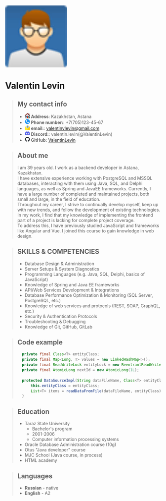 ![avatar](assets/img/avatar.jpg)   
# Valentin Levin
> ## My contact info
> - ![house](assets/img/house.png) **Address**:  Kazakhstan, Astana 
> - ![phonenumber](assets/img/telephone.png) **Phone number:**: +7(705)123-45-67
> - ![email](assets/img/email.png) **email:**: valentinvlevin@gmail.com
> - ![discord](assets/img/discord.png) **Discord:**: valentin.levin(@ValentinLevin)
> - ![github](assets/img/github-16.png) **GitHub:** [ValentinLevin](https://github.com/ValentinLevin)

> ## About me
> I am 39 years old. I work as a backend developer in Astana, Kazakhstan.  
> I have extensive experience working with PostgreSQL and MSSQL databases, interacting with them using Java, SQL, and Delphi languages, as well as Spring and JavaEE frameworks. Currently, I have a large number of completed and maintained projects, both small and large, in the field of education.  
> Throughout my career, I strive to continually develop myself, keep up with new trends, and follow the development of existing technologies. In my work, I find that my knowledge of implementing the frontend part of a project is lacking for complete project coverage.  
> To address this, I have previously studied JavaScript and frameworks like Angular and Vue. I joined this course to gain knowledge in web design.

> ## SKILLS & COMPETENCIES
> * Database Design & Administration  
> * Server Setups & System Diagnostics
> * Programming Languages (e.g. Java, SQL, Delphi, basics of JavaScript)
> * Knowledge of Spring and Java EE frameworks
> * API/Web Services Development & Integrations
> * Database Performance Optimization & Monitoring (SQL Server, PostgreSQL, etc.)
> * Knowledge of web services and protocols (REST, SOAP, GraphQL, etc.)
> * Security & Authentication Protocols
> * Troubleshooting & Debugging
> * Knowledge of Git, GitHub, GitLab

> ## Code example
> ```java
>   private final Class<T> entityClass;
>   private final Map<Long, T> values = new LinkedHashMap<>();
>   private final ReadWriteLock entityLock = new ReentrantReadWriteLock();
>   private final AtomicLong nextId = new AtomicLong(1L);
>
>   protected DataSourceImpl(String dataFileName, Class<T> entityClass) {
>       this.entityClass = entityClass;
>       List<T> items = readDataFromFile(dataFileName, entityClass);
>   }
> ```

> ## Education 
> - Taraz State University  
>   - Bachelor's program
>   - 2001-2006
>   - Computer information processing systems
> - Oracle Database Administration course (10g)
> - Otus "Java developer" course
> - MJC School (Java course, in process)
> - HTML academy

> ## Languages
> - **Russian** - native
> - **English** - A2

